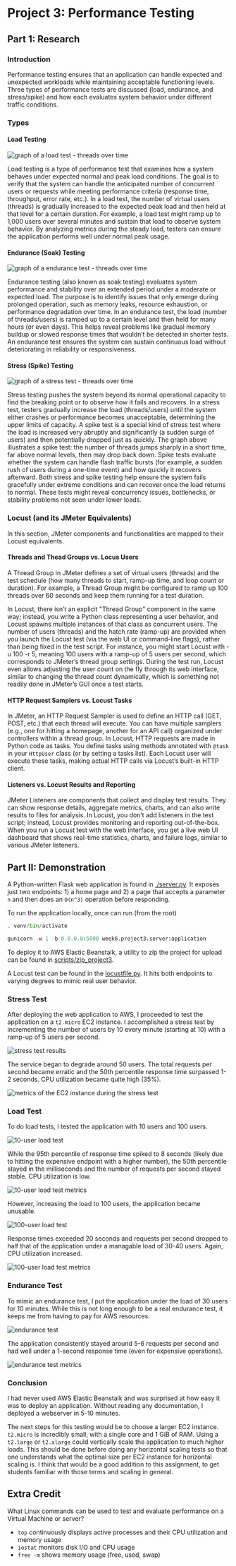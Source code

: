 # Project 3: Performance Testing

## Part 1: Research

### Introduction

Performance testing ensures that an application can handle expected and unexpected workloads while maintaining acceptable functioning levels. Three types of performance tests are discussed (load, endurance, and stress/spike) and how each evaluates system behavior under different traffic conditions. 

### Types

#### Load Testing

![graph of a load test - threads over time](./assets/load-test.png)

Load testing is a type of performance test that examines how a system behaves under expected normal and peak load conditions. The goal is to verify that the system can handle the anticipated number of concurrent users or requests while meeting performance criteria (response time, throughput, error rate, etc.). In a load test, the number of virtual users (threads) is gradually increased to the expected peak load and then held at that level for a certain duration. For example, a load test might ramp up to 1,000 users over several minutes and sustain that load to observe system behavior. By analyzing metrics during the steady load, testers can ensure the application performs well under normal peak usage.

#### Endurance (Soak) Testing

![graph of a endurance test - threads over time](./assets/endurance-test.png)

Endurance testing (also known as soak testing) evaluates system performance and stability over an extended period under a moderate or expected load. The purpose is to identify issues that only emerge during prolonged operation, such as memory leaks, resource exhaustion, or performance degradation over time. In an endurance test, the load (number of threads/users) is ramped up to a certain level and then held for many hours (or even days). This helps reveal problems like gradual memory buildup or slowed response times that wouldn’t be detected in shorter tests. An endurance test ensures the system can sustain continuous load without deteriorating in reliability or responsiveness. 

#### Stress (Spike) Testing

![graph of a stress test - threads over time](./assets/stress-test.png)

Stress testing pushes the system beyond its normal operational capacity to find the breaking point or to observe how it fails and recovers. In a stress test, testers gradually increase the load (threads/users) until the system either crashes or performance becomes unacceptable, determining the upper limits of capacity. A spike test is a special kind of stress test where the load is increased very abruptly and significantly (a sudden surge of users) and then potentially dropped just as quickly. The graph above illustrates a spike test: the number of threads jumps sharply in a short time, far above normal levels, then may drop back down. Spike tests evaluate whether the system can handle flash traffic bursts (for example, a sudden rush of users during a one-time event) and how quickly it recovers afterward. Both stress and spike testing help ensure the system fails gracefully under extreme conditions and can recover once the load returns to normal. These tests might reveal concurrency issues, bottlenecks, or stability problems not seen under lower loads.

### Locust (and its JMeter Equivalents)

In this section, JMeter components and functionalities are mapped to their Locust equivalents.

#### Threads and Thead Groups vs. Locus Users

A Thread Group in JMeter defines a set of virtual users (threads) and the test schedule (how many threads to start, ramp-up time, and loop count or duration). For example, a Thread Group might be configured to ramp up 100 threads over 60 seconds and keep them running for a test duration. 

In Locust, there isn’t an explicit "Thread Group" component in the same way; instead, you write a Python class representing a user behavior, and Locust spawns multiple instances of that class as concurrent users. The number of users (threads) and the hatch rate (ramp-up) are provided when you launch the Locust test (via the web UI or command-line flags), rather than being fixed in the test script. For instance, you might start Locust with -u 100 -r 5, meaning 100 users with a ramp-up of 5 users per second, which corresponds to JMeter’s thread group settings. During the test run, Locust even allows adjusting the user count on the fly through its web interface, similar to changing the thread count dynamically, which is something not readily done in JMeter’s GUI once a test starts.

#### HTTP Request Samplers vs. Locust Tasks

In JMeter, an HTTP Request Sampler is used to define an HTTP call (GET, POST, etc.) that each thread will execute. You can have multiple samplers (e.g., one for hitting a homepage, another for an API call) organized under controllers within a thread group. In Locust, HTTP requests are made in Python code as tasks. You define tasks using methods annotated with `@task` in your `HttpUser` class (or by setting a tasks list). Each Locust user will execute these tasks, making actual HTTP calls via Locust’s built-in HTTP client.

#### Listeners vs. Locust Results and Reporting

JMeter Listeners are components that collect and display test results. They can show response details, aggregate metrics, charts, and can also write results to files for analysis. In Locust, you don’t add listeners in the test script; instead, Locust provides monitoring and reporting out-of-the-box. When you run a Locust test with the web interface, you get a live web UI dashboard that shows real-time statistics, charts, and failure logs, similar to various JMeter listeners.

## Part II: Demonstration

A Python-written Flask web application is found in [./server.py](./server.py). It exposes just two endpoints: 1) a home page and 2) a page that accepts a parameter `n` and then does an `O(n^3)` operation before responding.  

To run the application locally, once can run (from the root)

```Python
. venv/bin/activate

gunicorn -w 1 -b 0.0.0.0:5000 week6.project3.server:application
```

To deploy it to AWS Elastic Beanstalk, a utility to zip the project for upload can be found in [scripts/zip_project3](../../scripts/zip_project3). 

A Locust test can be found in the [locustfile.py](./locustfile.py). It hits both endpoints to varying degrees to mimic real user behavior. 

### Stress Test

After deploying the web application to AWS, I proceeded to test the application on a `t2.micro` EC2 instance. I accomplished a stress test by incrementing the number of users by 10 every minute (starting at 10) with a ramp-up of 5 users per second. 

![stress test results](./assets/stress-test-10-70-users.png)

The service began to degrade around 50 users. The total requests per second became erratic and the 50th percentile response time surpassed 1-2 seconds. CPU utilization became quite high (35%). 

![metrics of the EC2 instance during the stress test](./assets/metrics-stress-test.png)

### Load Test

To do load tests, I tested the application with 10 users and 100 users.

![10-user load test](./assets/load-test-10-users.png)

While the 95th percentile of response time spiked to 8 seconds (likely due to hitting the expensive endpoint with a higher number), the 50th percentile stayed in the milliseconds and the number of requests per second stayed stable. CPU utilization is low.

![10-user load test metrics](./assets/metrics-load-test-10-users.png)

However, increasing the load to 100 users, the application became unusable. 

![100-user load test](./assets/load-test-100-users.png)

Response times exceeded 20 seconds and requests per second dropped to half that of the application under a managable load of 30-40 users. Again, CPU utilization increased.

![100-user load test metrics](./assets/metrics-load-test-100-users.png)

### Endurance Test

To mimic an endurance test, I put the application under the load of 30 users for 10 minutes. While this is not long enough to be a real endurance test, it keeps me from having to pay for AWS resources.

![endurance test](./assets/endurance-test-30-user.png)

The application consistently stayed around 5-6 requests per second and had well under a 1-second response time (even for expensive operations). 

![endurance test metrics](./assets/metrics-endurance-test.png)

### Conclusion

I had never used AWS Elastic Beanstalk and was surprised at how easy it was to deploy an application. Without reading any documentation, I deployed a webserver in 5-10 minutes. 

The next steps for this testing would be to choose a larger EC2 instance. `t2.micro` is incredibly small, with a single core and 1 GiB of RAM. Using a `t2.large` or `t2.xlarge` could vertically scale the application to much higher loads. This should be done before doing any horizontal scaling tests so that one understands what the optimal size per EC2 instance for horizontal scaling is. I think that would be a good addition to this assignment, to get students familiar with those terms and scaling in general. 

## Extra Credit

What Linux commands can be used to test and evaluate performance on a Virtual Machine or server?

- `top` continuously displays active processes and their CPU utilization and memory usage
- `iostat` monitors disk I/O and CPU usage
- `free -m` shows memory usage (free, used, swap)